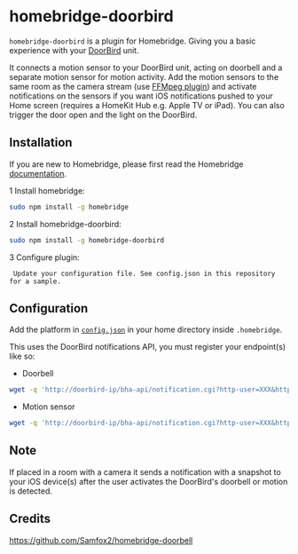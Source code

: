 # homebridge-doorbird

`homebridge-doorbird` is a plugin for Homebridge.  Giving you a basic experience with your [DoorBird](https://www.doorbird.com) unit.

It connects a motion sensor to your DoorBird unit, acting on doorbell and a separate motion sensor for motion activity.  Add the motion sensors to the same room as the camera stream (use [FFMpeg plugin](https://github.com/KhaosT/homebridge-camera-ffmpeg)) and activate notifications on the sensors if you want iOS notifications pushed to your Home screen (requires a HomeKit Hub e.g. Apple TV or iPad).  You can also trigger the door open and the light on the DoorBird.

## Installation

If you are new to Homebridge, please first read the Homebridge [documentation](https://www.npmjs.com/package/homebridge).

1 Install homebridge:
```sh
sudo npm install -g homebridge
```
2 Install homebridge-doorbird:
```sh
sudo npm install -g homebridge-doorbird
```
3 Configure plugin:
```
 Update your configuration file. See config.json in this repository for a sample.
```

## Configuration

Add the platform in [`config.json`](https://github.com/brownad/homebridge-doorbird/blob/master/config.json) in your home directory inside `.homebridge`.  

This uses the DoorBird notifications API, you must register your endpoint(s) like so:

* Doorbell
```sh
wget -q 'http://doorbird-ip/bha-api/notification.cgi?http-user=XXX&http-password=XXX&event=doorbell&subscribe=1&url=http://homebridge-ip:8080/doorbell.html'
```
* Motion sensor
```sh
wget -q 'http://doorbird-ip/bha-api/notification.cgi?http-user=XXX&http-password=XXX&event=motionsensor&subscribe=1&url=http://homebridge-ip:8080/motion.html'
```

## Note
If placed in a room with a camera it sends a notification with a snapshot to your iOS device(s) after the user activates the DoorBird's doorbell or motion is detected.

## Credits
https://github.com/Samfox2/homebridge-doorbell

